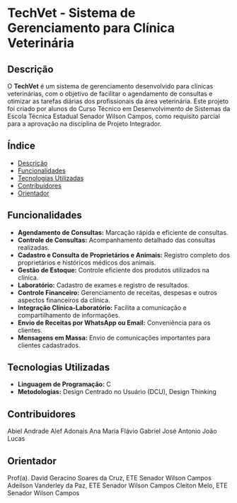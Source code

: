 # TechVet - Sistema de Gerenciamento para Clínica Veterinária

## Descrição

O **TechVet** é um sistema de gerenciamento desenvolvido para clínicas veterinárias, com o objetivo de facilitar o agendamento de consultas e otimizar as tarefas diárias dos profissionais da área veterinária. Este projeto foi criado por alunos do Curso Técnico em Desenvolvimento de Sistemas da Escola Técnica Estadual Senador Wilson Campos, como requisito parcial para a aprovação na disciplina de Projeto Integrador.

## Índice

- [Descrição](#descrição)
- [Funcionalidades](#funcionalidades)
- [Tecnologias Utilizadas](#tecnologias-utilizadas)
- [Contribuidores](#contribuidores)
- [Orientador](#orientador)

## Funcionalidades

- **Agendamento de Consultas:** Marcação rápida e eficiente de consultas.
- **Controle de Consultas:** Acompanhamento detalhado das consultas realizadas.
- **Cadastro e Consulta de Proprietários e Animais:** Registro completo dos proprietários e históricos médicos dos animais.
- **Gestão de Estoque:** Controle eficiente dos produtos utilizados na clínica.
- **Laboratório:** Cadastro de exames e registro de resultados.
- **Controle Financeiro:** Gerenciamento de receitas, despesas e outros aspectos financeiros da clínica.
- **Integração Clínica-Laboratório:** Facilita a comunicação e compartilhamento de informações.
- **Envio de Receitas por WhatsApp ou Email:** Conveniência para os clientes.
- **Mensagens em Massa:** Envio de comunicações importantes para clientes cadastrados.

## Tecnologias Utilizadas

- **Linguagem de Programação:** C
- **Metodologias:** Design Centrado no Usuário (DCU), Design Thinking

## Contribuidores
Abiel Andrade 
Alef Adonais 
Ana Maria 
Flávio Gabriel 
José Antonio 
João Lucas 

## Orientador
Prof(a). David Geracino Soares da Cruz, ETE Senador Wilson Campos
Adeilson Vanderley da Paz, ETE Senador Wilson Campos 
Cleiton Melo, ETE Senador Wilson Campos

